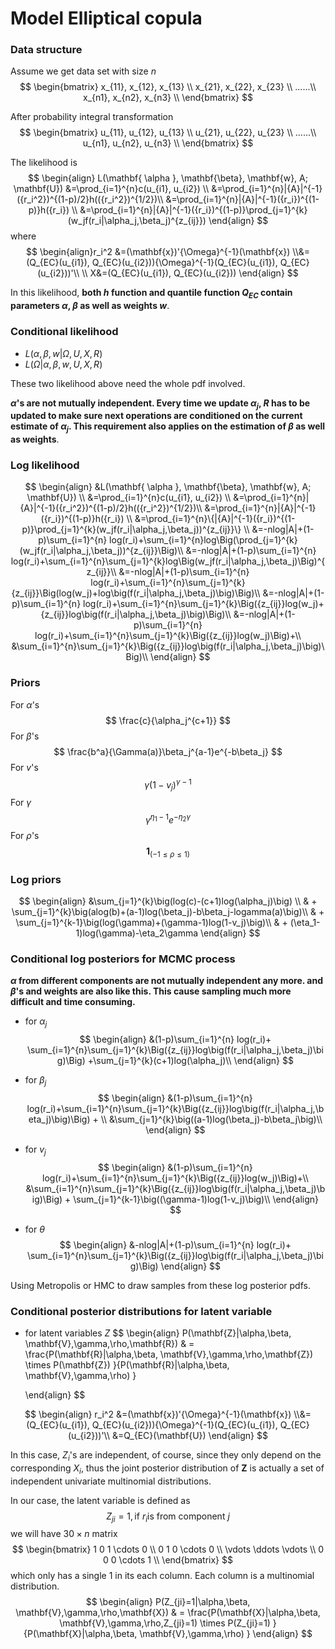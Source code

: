 # Model Elliptical copula

### Data structure

Assume we get data set with size $n$
$$
\begin{bmatrix}
x_{11}, x_{12}, x_{13} \\
x_{21}, x_{22}, x_{23} \\
......\\
x_{n1}, x_{n2}, x_{n3} \\
\end{bmatrix}
$$


After probability integral transformation
$$
\begin{bmatrix}
u_{11}, u_{12}, u_{13} \\
u_{21}, u_{22}, u_{23} \\
......\\
u_{n1}, u_{n2}, u_{n3} \\
\end{bmatrix}
$$

The likelihood is
$$
\begin{align}
L(\mathbf{ \alpha }, \mathbf{\beta}, \mathbf{w}, A; \mathbf{U}) 
&=\prod_{i=1}^{n}c(u_{i1}, u_{i2}) \\
&=\prod_{i=1}^{n}|{A}|^{-1}({r_i^2})^{(1-p)/2}h(({r_i^2})^{1/2})\\
&=\prod_{i=1}^{n}|{A}|^{-1}({r_i})^{(1-p)}h({r_i}) \\
&=\prod_{i=1}^{n}|{A}|^{-1}({r_i})^{(1-p)}\prod_{j=1}^{k}(w_jf(r_i|\alpha_j,\beta_j)^{z_{ij}}) 
\end{align}
$$
where 
$$
\begin{align}r_i^2 &=(\mathbf{x})'{\Omega}^{-1}(\mathbf{x}) \\&=(Q_{EC}(u_{i1}), Q_{EC}(u_{i2})){\Omega}^{-1}(Q_{EC}(u_{i1}), Q_{EC}(u_{i2}))'\\
\\
X&=(Q_{EC}(u_{i1}), Q_{EC}(u_{i2}))
\end{align}
$$

In this likelihood, **both $h$ function and quantile function $Q_{EC}$ contain parameters $\alpha$, $\beta$ as well as weights $w$**. 

### Conditional likelihood

- $L(\alpha, \beta, w| \Omega, U, X,  R)$
- $L(\Omega|\alpha, \beta, w,U, X, R)$

These two likelihood above need the whole pdf involved. 

**$\alpha$'s are not mutually independent. Every time we update $\alpha_j$, $R$ has to be updated to make sure next operations are conditioned on the current estimate of $\alpha_j$. This requirement also applies on the estimation of $\beta$ as well as weights**.



### Log likelihood

$$
\begin{align}
&L(\mathbf{ \alpha }, \mathbf{\beta}, \mathbf{w}, A; \mathbf{U}) \\
&=\prod_{i=1}^{n}c(u_{i1}, u_{i2}) \\
&=\prod_{i=1}^{n}|{A}|^{-1}({r_i^2})^{(1-p)/2}h(({r_i^2})^{1/2})\\
&=\prod_{i=1}^{n}|{A}|^{-1}({r_i})^{(1-p)}h({r_i}) \\
&=\prod_{i=1}^{n}\{|{A}|^{-1}({r_i})^{(1-p)}\prod_{j=1}^{k}(w_jf(r_i|\alpha_j,\beta_j))^{z_{ij}}\} \\
&=-nlog|A|+(1-p)\sum_{i=1}^{n} log(r_i)+\sum_{i=1}^{n}log\Big(\prod_{j=1}^{k}(w_jf(r_i|\alpha_j,\beta_j))^{z_{ij}}\Big)\\
&=-nlog|A|+(1-p)\sum_{i=1}^{n} log(r_i)+\sum_{i=1}^{n}\sum_{j=1}^{k}log\Big(w_jf(r_i|\alpha_j,\beta_j)\Big)^{z_{ij}}\\
&=-nlog|A|+(1-p)\sum_{i=1}^{n} log(r_i)+\sum_{i=1}^{n}\sum_{j=1}^{k}{z_{ij}}\Big(log(w_j)+log\big(f(r_i|\alpha_j,\beta_j)\big)\Big)\\
&=-nlog|A|+(1-p)\sum_{i=1}^{n} log(r_i)+\sum_{i=1}^{n}\sum_{j=1}^{k}\Big({z_{ij}}log(w_j)+{z_{ij}}log\big(f(r_i|\alpha_j,\beta_j)\big)\Big)\\
&=-nlog|A|+(1-p)\sum_{i=1}^{n} log(r_i)+\sum_{i=1}^{n}\sum_{j=1}^{k}\Big({z_{ij}}log(w_j)\Big)+\\
&\sum_{i=1}^{n}\sum_{j=1}^{k}\Big({z_{ij}}log\big(f(r_i|\alpha_j,\beta_j)\big)\Big)\\
\end{align}
$$



### Priors

For $\alpha$'s
$$
\frac{c}{\alpha_j^{c+1}}
$$
For $\beta$'s
$$
\frac{b^a}{\Gamma(a)}\beta_j^{a-1}e^{-b\beta_j}
$$
For $v$'s
$$
\gamma(1-v_j)^{\gamma-1}
$$
For $\gamma$
$$
\gamma^{\eta_1-1}e^{-\eta_2\gamma}
$$
For $\rho$'s
$$
\mathbf{1}_{(-1 \leq \rho \leq 1)}
$$


### Log priors
$$
\begin{align}
&\sum_{j=1}^{k}\big(log(c)-(c+1)log(\alpha_j)\big) \\
& + \sum_{j=1}^{k}\big(alog(b)+(a-1)log(\beta_j)-b\beta_j-logamma(a)\big)\\
& + \sum_{j=1}^{k-1}\big(log(\gamma)+(\gamma-1)log(1-v_j)\big)\\
& + (\eta_1-1)log(\gamma)-\eta_2\gamma
\end{align}
$$



### Conditional log posteriors for MCMC process

**$\alpha$ from different components are not mutually independent any more. and $\beta$'s and weights are also like this. This cause sampling much more difficult and time consuming.** 

- for $\alpha_j$
$$
\begin{align}
  &(1-p)\sum_{i=1}^{n} log(r_i)+
  \sum_{i=1}^{n}\sum_{j=1}^{k}\Big({z_{ij}}log\big(f(r_i|\alpha_j,\beta_j)\big)\Big) +\sum_{j=1}^{k}(c+1)log(\alpha_j)\\
  \end{align}
$$

- for $\beta_j$
$$
\begin{align}
  &(1-p)\sum_{i=1}^{n} log(r_i)+\sum_{i=1}^{n}\sum_{j=1}^{k}\Big({z_{ij}}log\big(f(r_i|\alpha_j,\beta_j)\big)\Big) + \\
  &\sum_{j=1}^{k}\big((a-1)log(\beta_j)-b\beta_j\big)\\
  \end{align}
$$

- for $v_j$
$$
\begin{align}
  &(1-p)\sum_{i=1}^{n} log(r_i)+\sum_{i=1}^{n}\sum_{j=1}^{k}\Big({z_{ij}}log(w_j)\Big)+\\
  &\sum_{i=1}^{n}\sum_{j=1}^{k}\Big({z_{ij}}log\big(f(r_i|\alpha_j,\beta_j)\big)\Big) + \sum_{j=1}^{k-1}\big((\gamma-1)log(1-v_j)\big)\\
  \end{align}
$$

- for $\theta$
$$
\begin{align}
  &-nlog|A|+(1-p)\sum_{i=1}^{n} log(r_i)+
  \sum_{i=1}^{n}\sum_{j=1}^{k}\Big({z_{ij}}log\big(f(r_i|\alpha_j,\beta_j)\big)\Big)
  \end{align}
$$


Using Metropolis or HMC to draw samples from these log posterior pdfs.

### Conditional posterior distributions for latent variable

- for latent variables $Z$
$$
  \begin{align}
  P(\mathbf{Z}|\alpha,\beta, \mathbf{V},\gamma,\rho,\mathbf{R}) 
  & = \frac{P(\mathbf{R}|\alpha,\beta, \mathbf{V},\gamma,\rho,\mathbf{Z}) \times P(\mathbf{Z}) }{P(\mathbf{R}|\alpha,\beta, \mathbf{V},\gamma,\rho) }

  \end{align}
$$

$$
\begin{align}
  r_i^2 &=(\mathbf{x})'{\Omega}^{-1}(\mathbf{x}) 
  \\&=(Q_{EC}(u_{i1}), Q_{EC}(u_{i2})){\Omega}^{-1}(Q_{EC}(u_{i1}), Q_{EC}(u_{i2}))'\\
  &=Q_{EC}(\mathbf{U})
  \end{align}
$$

  In this case, $Z_i$'s are independent, of course, since they only depend on the corresponding $X_i$, thus the joint posterior distribution of $\mathbf{Z}$ is actually a set of independent univariate multinomial distributions. 

  In our case, the latent variable is defined as 
$$
  Z_{ji}=1, \mbox{if }r_i \mbox{is from component }j
$$
  we will have $30 \times n$ matrix
$$
  \begin{bmatrix}
  1 0 1 \cdots 0 \\
  0 1 0 \cdots 0 \\
  \vdots \ddots \vdots \\
  0 0 0 \cdots 1 \\
  \end{bmatrix}
$$
  which only has a single $1$ in its each column. Each column is a multinomial distribution.
$$
\begin{align}
  P(Z_{ji}=1|\alpha,\beta, \mathbf{V},\gamma,\rho,\mathbf{X}) 
  & = \frac{P(\mathbf{X}|\alpha,\beta, \mathbf{V},\gamma,\rho,Z_{ji}=1) \times P(Z_{ji}=1) }{P(\mathbf{X}|\alpha,\beta, \mathbf{V},\gamma,\rho) }
  \end{align}
$$